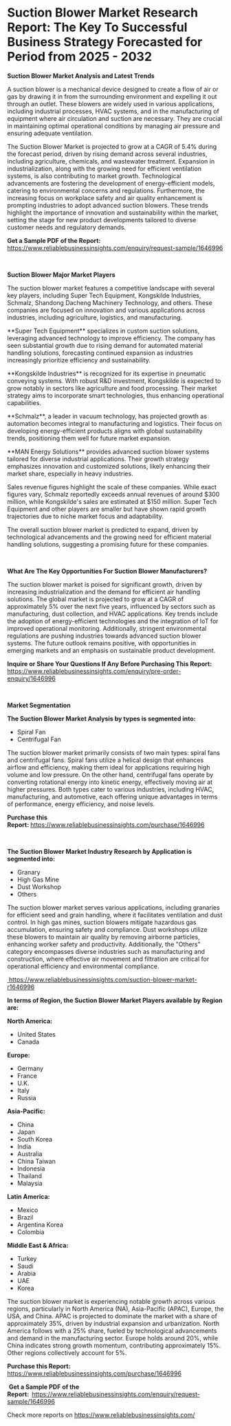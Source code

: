 <p><h1>Suction Blower Market Research Report: The Key To Successful Business Strategy Forecasted for Period from 2025 - 2032</h1></p><p><strong>Suction Blower Market Analysis and Latest Trends</strong></p>
<p><p>A suction blower is a mechanical device designed to create a flow of air or gas by drawing it in from the surrounding environment and expelling it out through an outlet. These blowers are widely used in various applications, including industrial processes, HVAC systems, and in the manufacturing of equipment where air circulation and suction are necessary. They are crucial in maintaining optimal operational conditions by managing air pressure and ensuring adequate ventilation.</p><p>The Suction Blower Market is projected to grow at a CAGR of 5.4% during the forecast period, driven by rising demand across several industries, including agriculture, chemicals, and wastewater treatment. Expansion in industrialization, along with the growing need for efficient ventilation systems, is also contributing to market growth. Technological advancements are fostering the development of energy-efficient models, catering to environmental concerns and regulations. Furthermore, the increasing focus on workplace safety and air quality enhancement is prompting industries to adopt advanced suction blowers. These trends highlight the importance of innovation and sustainability within the market, setting the stage for new product developments tailored to diverse customer needs and regulatory demands.</p></p>
<p><strong>Get a Sample PDF of the Report:&nbsp;</strong> <a href="https://www.reliablebusinessinsights.com/enquiry/request-sample/1646996?utm_campaign=2561&utm_medium=2&utm_source=Github&utm_content=ia&utm_term=28022025&utm_id=suction-blower">https://www.reliablebusinessinsights.com/enquiry/request-sample/1646996</a></p>
<p>&nbsp;</p>
<p><strong>Suction Blower Major Market Players</strong></p>
<p><p>The suction blower market features a competitive landscape with several key players, including Super Tech Equipment, Kongskilde Industries, Schmalz, Shandong Dacheng Machinery Technology, and others. These companies are focused on innovation and various applications across industries, including agriculture, logistics, and manufacturing.</p><p>**Super Tech Equipment** specializes in custom suction solutions, leveraging advanced technology to improve efficiency. The company has seen substantial growth due to rising demand for automated material handling solutions, forecasting continued expansion as industries increasingly prioritize efficiency and sustainability.</p><p>**Kongskilde Industries** is recognized for its expertise in pneumatic conveying systems. With robust R&D investment, Kongskilde is expected to grow notably in sectors like agriculture and food processing. Their market strategy aims to incorporate smart technologies, thus enhancing operational capabilities.</p><p>**Schmalz**, a leader in vacuum technology, has projected growth as automation becomes integral to manufacturing and logistics. Their focus on developing energy-efficient products aligns with global sustainability trends, positioning them well for future market expansion.</p><p>**MAN Energy Solutions** provides advanced suction blower systems tailored for diverse industrial applications. Their growth strategy emphasizes innovation and customized solutions, likely enhancing their market share, especially in heavy industries.</p><p>Sales revenue figures highlight the scale of these companies. While exact figures vary, Schmalz reportedly exceeds annual revenues of around $300 million, while Kongskilde's sales are estimated at $150 million. Super Tech Equipment and other players are smaller but have shown rapid growth trajectories due to niche market focus and adaptability.</p><p>The overall suction blower market is predicted to expand, driven by technological advancements and the growing need for efficient material handling solutions, suggesting a promising future for these companies.</p></p>
<p>&nbsp;</p>
<p><strong>What Are The Key Opportunities For Suction Blower Manufacturers?</strong></p>
<p><p>The suction blower market is poised for significant growth, driven by increasing industrialization and the demand for efficient air handling solutions. The global market is projected to grow at a CAGR of approximately 5% over the next five years, influenced by sectors such as manufacturing, dust collection, and HVAC applications. Key trends include the adoption of energy-efficient technologies and the integration of IoT for improved operational monitoring. Additionally, stringent environmental regulations are pushing industries towards advanced suction blower systems. The future outlook remains positive, with opportunities in emerging markets and an emphasis on sustainable product development.</p></p>
<p><strong>Inquire or Share Your Questions If Any Before Purchasing This Report:</strong> <a href="https://www.reliablebusinessinsights.com/enquiry/pre-order-enquiry/1646996?utm_campaign=2561&utm_medium=2&utm_source=Github&utm_content=ia&utm_term=28022025&utm_id=suction-blower">https://www.reliablebusinessinsights.com/enquiry/pre-order-enquiry/1646996</a></p>
<p>&nbsp;</p>
<p><strong>Market Segmentation</strong></p>
<p><strong>The Suction Blower Market Analysis by types is segmented into:</strong></p>
<p><ul><li>Spiral Fan</li><li>Centrifugal Fan</li></ul></p>
<p><p>The suction blower market primarily consists of two main types: spiral fans and centrifugal fans. Spiral fans utilize a helical design that enhances airflow and efficiency, making them ideal for applications requiring high volume and low pressure. On the other hand, centrifugal fans operate by converting rotational energy into kinetic energy, effectively moving air at higher pressures. Both types cater to various industries, including HVAC, manufacturing, and automotive, each offering unique advantages in terms of performance, energy efficiency, and noise levels.</p></p>
<p><strong>Purchase this Report:&nbsp;</strong><a href="https://www.reliablebusinessinsights.com/purchase/1646996?utm_campaign=2561&utm_medium=2&utm_source=Github&utm_content=ia&utm_term=28022025&utm_id=suction-blower">https://www.reliablebusinessinsights.com/purchase/1646996</a></p>
<p>&nbsp;</p>
<p><strong>The Suction Blower Market Industry Research by Application is segmented into:</strong></p>
<p><ul><li>Granary</li><li>High Gas Mine</li><li>Dust Workshop</li><li>Others</li></ul></p>
<p><p>The suction blower market serves various applications, including granaries for efficient seed and grain handling, where it facilitates ventilation and dust control. In high gas mines, suction blowers mitigate hazardous gas accumulation, ensuring safety and compliance. Dust workshops utilize these blowers to maintain air quality by removing airborne particles, enhancing worker safety and productivity. Additionally, the "Others" category encompasses diverse industries such as manufacturing and construction, where effective air movement and filtration are critical for operational efficiency and environmental compliance.</p></p>
<p><a href="https://www.reliablebusinessinsights.com/suction-blower-market-r1646996?utm_campaign=2561&utm_medium=2&utm_source=Github&utm_content=ia&utm_term=28022025&utm_id=suction-blower">&nbsp;https://www.reliablebusinessinsights.com/suction-blower-market-r1646996</a></p>
<p><strong>In terms of Region, the Suction Blower Market Players available by Region are:</strong></p>
<p>
    <p> <strong> North America: </strong>
        <ul>
            <li>United States</li>
            <li>Canada</li>
        </ul>
        </p> 
    <p> <strong> Europe: </strong>
        <ul>
            <li>Germany</li>
            <li>France</li>
            <li>U.K.</li>
            <li>Italy</li>
            <li>Russia</li>
        </ul>
        </p> 
    <p> <strong> Asia-Pacific: </strong>
        <ul>
            <li>China</li>
            <li>Japan</li>
            <li>South Korea</li>
            <li>India</li>
            <li>Australia</li>
            <li>China Taiwan</li>
            <li>Indonesia</li>
            <li>Thailand</li>
            <li>Malaysia</li>
        </ul>
        </p> 
    <p> <strong> Latin America: </strong>
        <ul>
            <li>Mexico</li>
            <li>Brazil</li>
            <li>Argentina Korea</li>
            <li>Colombia</li>
        </ul>
        </p> 
    <p> <strong> Middle East & Africa: </strong>
        <ul>
            <li>Turkey</li>
            <li>Saudi</li>
            <li>Arabia</li>
            <li>UAE</li>
            <li>Korea</li>
        </ul>
    </p>
    </p>
<p><p>The suction blower market is experiencing notable growth across various regions, particularly in North America (NA), Asia-Pacific (APAC), Europe, the USA, and China. APAC is projected to dominate the market with a share of approximately 35%, driven by industrial expansion and urbanization. North America follows with a 25% share, fueled by technological advancements and demand in the manufacturing sector. Europe holds around 20%, while China indicates strong growth momentum, contributing approximately 15%. Other regions collectively account for 5%.</p></p>
<p><strong>Purchase this Report: </strong><a href="https://www.reliablebusinessinsights.com/purchase/1646996?utm_campaign=2561&utm_medium=2&utm_source=Github&utm_content=ia&utm_term=28022025&utm_id=suction-blower">https://www.reliablebusinessinsights.com/purchase/1646996</a></p>
<p>&nbsp;<strong>Get a Sample PDF of the Report:&nbsp;&nbsp;</strong><a href="https://www.reliablebusinessinsights.com/enquiry/request-sample/1646996?utm_campaign=2561&utm_medium=2&utm_source=Github&utm_content=ia&utm_term=28022025&utm_id=suction-blower">https://www.reliablebusinessinsights.com/enquiry/request-sample/1646996</a></p>
<p><strong></strong></p>
<p>Check more reports on <a href="https://www.reliablebusinessinsights.com/?utm_campaign=2561&utm_medium=2&utm_source=Github&utm_content=ia&utm_term=28022025&utm_id=suction-blower">https://www.reliablebusinessinsights.com/</a></p>